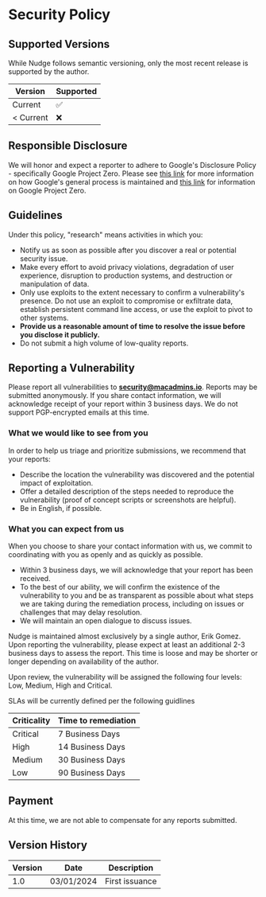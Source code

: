 # Security Policy

## Supported Versions
While Nudge follows semantic versioning, only the most recent release is supported by the author.

| Version    | Supported          |
| ---------- | ------------------ |
| Current    | :white_check_mark: |
| < Current  | :x:                |

## Responsible Disclosure
We will honor and expect a reporter to adhere to Google's Disclosure Policy - specifically Google Project Zero. Please see [this link](https://about.google/appsecurity/) for more information on how Google's general process is maintained and [this link](https://googleprojectzero.blogspot.com/p/vulnerability-disclosure-policy.html) for information on Google Project Zero.

## Guidelines
Under this policy, "research" means activities in which you:

- Notify us as soon as possible after you discover a real or potential security issue.
- Make every effort to avoid privacy violations, degradation of user experience, disruption to production systems, and destruction or manipulation of data.
- Only use exploits to the extent necessary to confirm a vulnerability's presence. Do not use an exploit to compromise or exfiltrate data, establish persistent command line access, or use the exploit to pivot to other systems.
- **Provide us a reasonable amount of time to resolve the issue before you disclose it publicly.**
- Do not submit a high volume of low-quality reports.

## Reporting a Vulnerability

Please report all vulnerabilities to **security@macadmins.io**. Reports may be submitted anonymously. If you share contact information, we will acknowledge receipt of your report within 3 business days. We do not support PGP-encrypted emails at this time.

### What we would like to see from you
In order to help us triage and prioritize submissions, we recommend that your reports:

- Describe the location the vulnerability was discovered and the potential impact of exploitation.
- Offer a detailed description of the steps needed to reproduce the vulnerability (proof of concept scripts or screenshots are helpful).
- Be in English, if possible.

### What you can expect from us
When you choose to share your contact information with us, we commit to coordinating with you as openly and as quickly as possible.

- Within 3 business days, we will acknowledge that your report has been received.
- To the best of our ability, we will confirm the existence of the vulnerability to you and be as transparent as possible about what steps we are taking during the remediation process, including on issues or challenges that may delay resolution.
- We will maintain an open dialogue to discuss issues.

Nudge is maintained almost exclusively by a single author, Erik Gomez. Upon reporting the vulnerability, please expect at least an additional 2-3 business days to assess the report. This time is loose and may be shorter or longer depending on availability of the author.

Upon review, the vulnerability will be assigned the following four levels: Low, Medium, High and Critical.

SLAs will be currently defined per the following guidlines

| Criticality | Time to remediation |
| ----------- | ------------------- |
| Critical    | 7 Business Days     |
| High        | 14 Business Days    |
| Medium      | 30 Business Days    |
| Low         | 90 Business Days    |

## Payment
At this time, we are not able to compensate for any reports submitted.

## Version History
| Version | Date       | Description         |
| ------- | ---------- | ------------------- |
| 1.0     | 03/01/2024 | First issuance      |

